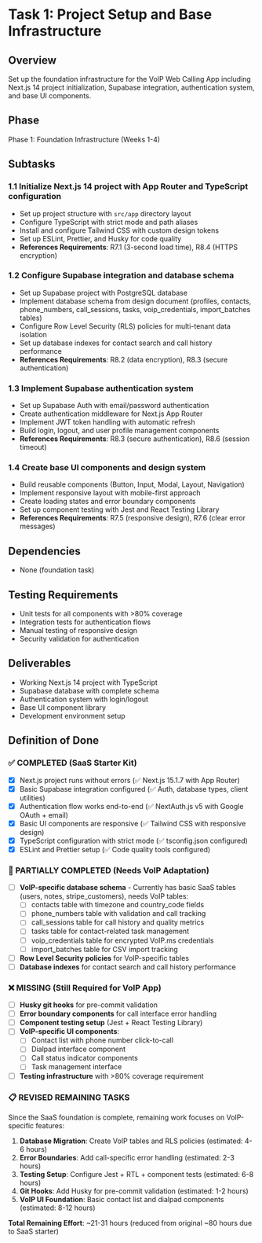 # Task 1: Project Setup and Base Infrastructure

## Overview

Set up the foundation infrastructure for the VoIP Web Calling App including Next.js 14 project initialization, Supabase integration, authentication system, and base UI components.

## Phase

Phase 1: Foundation Infrastructure (Weeks 1-4)

## Subtasks

### 1.1 Initialize Next.js 14 project with App Router and TypeScript configuration

- Set up project structure with `src/app` directory layout
- Configure TypeScript with strict mode and path aliases
- Install and configure Tailwind CSS with custom design tokens
- Set up ESLint, Prettier, and Husky for code quality
- **References Requirements**: R7.1 (3-second load time), R8.4 (HTTPS encryption)

### 1.2 Configure Supabase integration and database schema

- Set up Supabase project with PostgreSQL database
- Implement database schema from design document (profiles, contacts, phone_numbers, call_sessions, tasks, voip_credentials, import_batches tables)
- Configure Row Level Security (RLS) policies for multi-tenant data isolation
- Set up database indexes for contact search and call history performance
- **References Requirements**: R8.2 (data encryption), R8.3 (secure authentication)

### 1.3 Implement Supabase authentication system

- Set up Supabase Auth with email/password authentication
- Create authentication middleware for Next.js App Router
- Implement JWT token handling with automatic refresh
- Build login, logout, and user profile management components
- **References Requirements**: R8.3 (secure authentication), R8.6 (session timeout)

### 1.4 Create base UI components and design system

- Build reusable components (Button, Input, Modal, Layout, Navigation)
- Implement responsive layout with mobile-first approach
- Create loading states and error boundary components
- Set up component testing with Jest and React Testing Library
- **References Requirements**: R7.5 (responsive design), R7.6 (clear error messages)

## Dependencies

- None (foundation task)

## Testing Requirements

- Unit tests for all components with >80% coverage
- Integration tests for authentication flows
- Manual testing of responsive design
- Security validation for authentication

## Deliverables

- Working Next.js 14 project with TypeScript
- Supabase database with complete schema
- Authentication system with login/logout
- Base UI component library
- Development environment setup

## Definition of Done

### ✅ COMPLETED (SaaS Starter Kit)
- [x] Next.js project runs without errors (✅ Next.js 15.1.7 with App Router)
- [x] Basic Supabase integration configured (✅ Auth, database types, client utilities)
- [x] Authentication flow works end-to-end (✅ NextAuth.js v5 with Google OAuth + email)
- [x] Basic UI components are responsive (✅ Tailwind CSS with responsive design)
- [x] TypeScript configuration with strict mode (✅ tsconfig.json configured)
- [x] ESLint and Prettier setup (✅ Code quality tools configured)

### 🔄 PARTIALLY COMPLETED (Needs VoIP Adaptation)
- [ ] **VoIP-specific database schema** - Currently has basic SaaS tables (users, notes, stripe_customers), needs VoIP tables:
  - [ ] contacts table with timezone and country_code fields
  - [ ] phone_numbers table with validation and call tracking
  - [ ] call_sessions table for call history and quality metrics
  - [ ] tasks table for contact-related task management
  - [ ] voip_credentials table for encrypted VoIP.ms credentials
  - [ ] import_batches table for CSV import tracking
- [ ] **Row Level Security policies** for VoIP-specific tables
- [ ] **Database indexes** for contact search and call history performance

### ❌ MISSING (Still Required for VoIP App)
- [ ] **Husky git hooks** for pre-commit validation
- [ ] **Error boundary components** for call interface error handling
- [ ] **Component testing setup** (Jest + React Testing Library)
- [ ] **VoIP-specific UI components**:
  - [ ] Contact list with phone number click-to-call
  - [ ] Dialpad interface component
  - [ ] Call status indicator components
  - [ ] Task management interface
- [ ] **Testing infrastructure** with >80% coverage requirement

### 📋 REVISED REMAINING TASKS
Since the SaaS foundation is complete, remaining work focuses on VoIP-specific features:

1. **Database Migration**: Create VoIP tables and RLS policies (estimated: 4-6 hours)
2. **Error Boundaries**: Add call-specific error handling (estimated: 2-3 hours) 
3. **Testing Setup**: Configure Jest + RTL + component tests (estimated: 6-8 hours)
4. **Git Hooks**: Add Husky for pre-commit validation (estimated: 1-2 hours)
5. **VoIP UI Foundation**: Basic contact list and dialpad components (estimated: 8-12 hours)

**Total Remaining Effort**: ~21-31 hours (reduced from original ~80 hours due to SaaS starter)

